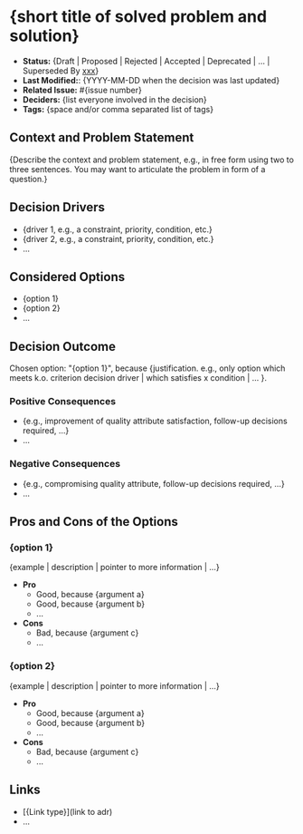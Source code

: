 # {short title of solved problem and solution}

- **Status:** {Draft | Proposed | Rejected | Accepted | Deprecated | … | Superseded By [xxx](yyyymmdd-xxx.md)} <!-- REQUIRED -->
- **Last Modified:**: {YYYY-MM-DD when the decision was last updated} <!-- REQUIRED -->
- **Related Issue:** #{issue number} <!-- REQUIRED -->
- **Deciders:** {list everyone involved in the decision} <!-- OPTIONAL -->
- **Tags:** {space and/or comma separated list of tags} <!-- OPTIONAL -->

## Context and Problem Statement

{Describe the context and problem statement, e.g., in free form using two to three sentences. You may want to articulate the problem in form of a question.}

## Decision Drivers <!-- RECOMMENDED -->

- {driver 1, e.g., a constraint, priority, condition, etc.}
- {driver 2, e.g., a constraint, priority, condition, etc.}
- ...

## Considered Options

- {option 1}
- {option 2}
- ...

## Decision Outcome <!-- REQUIRED -->

Chosen option: "{option 1}", because {justification. e.g., only option which meets k.o. criterion decision driver | which satisfies x condition | … }.

### Positive Consequences <!-- OPTIONAL -->

- {e.g., improvement of quality attribute satisfaction, follow-up decisions required, …}
- ...

### Negative Consequences <!-- OPTIONAL -->

- {e.g., compromising quality attribute, follow-up decisions required, …}
- ...

## Pros and Cons of the Options <!-- OPTIONAL -->

### {option 1}

{example | description | pointer to more information | …} <!-- OPTIONAL -->

- **Pro**
  - Good, because {argument a}
  - Good, because {argument b}
  - ...
- **Cons**
  - Bad, because {argument c}
  - ...

### {option 2}

{example | description | pointer to more information | …} <!-- OPTIONAL -->

- **Pro**
  - Good, because {argument a}
  - Good, because {argument b}
  - ...
- **Cons**
  - Bad, because {argument c}
  - ...

## Links <!-- OPTIONAL -->

- \[{Link type}\](link to adr) <!-- example: Refined by [xxx](yyyymmdd-xxx.md) -->
- …

